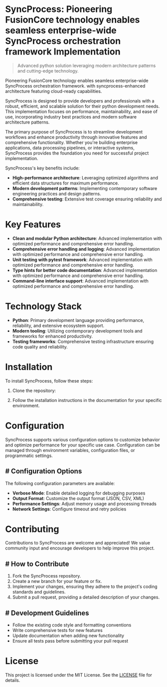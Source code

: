 <!-- fallback_SyncProcess_20250806055840_88418 -->

# SyncProcess: Pioneering FusionCore technology enables seamless enterprise-wide SyncProcess orchestration framework Implementation
> Advanced python solution leveraging modern architecture patterns and cutting-edge technology.

Pioneering FusionCore technology enables seamless enterprise-wide SyncProcess orchestration framework. with syncprocess-enhanced architecture featuring cloud-ready capabilities.

SyncProcess is designed to provide developers and professionals with a robust, efficient, and scalable solution for their python development needs. This implementation focuses on performance, maintainability, and ease of use, incorporating industry best practices and modern software architecture patterns.

The primary purpose of SyncProcess is to streamline development workflows and enhance productivity through innovative features and comprehensive functionality. Whether you're building enterprise applications, data processing pipelines, or interactive systems, SyncProcess provides the foundation you need for successful project implementation.

SyncProcess's key benefits include:

* **High-performance architecture**: Leveraging optimized algorithms and efficient data structures for maximum performance.
* **Modern development patterns**: Implementing contemporary software engineering practices and design patterns.
* **Comprehensive testing**: Extensive test coverage ensuring reliability and maintainability.

# Key Features

* **Clean and modular Python architecture**: Advanced implementation with optimized performance and comprehensive error handling.
* **Comprehensive error handling and logging**: Advanced implementation with optimized performance and comprehensive error handling.
* **Unit testing with pytest framework**: Advanced implementation with optimized performance and comprehensive error handling.
* **Type hints for better code documentation**: Advanced implementation with optimized performance and comprehensive error handling.
* **Command-line interface support**: Advanced implementation with optimized performance and comprehensive error handling.

# Technology Stack

* **Python**: Primary development language providing performance, reliability, and extensive ecosystem support.
* **Modern tooling**: Utilizing contemporary development tools and frameworks for enhanced productivity.
* **Testing frameworks**: Comprehensive testing infrastructure ensuring code quality and reliability.

# Installation

To install SyncProcess, follow these steps:

1. Clone the repository:


2. Follow the installation instructions in the documentation for your specific environment.

# Configuration

SyncProcess supports various configuration options to customize behavior and optimize performance for your specific use case. Configuration can be managed through environment variables, configuration files, or programmatic settings.

## # Configuration Options

The following configuration parameters are available:

* **Verbose Mode**: Enable detailed logging for debugging purposes
* **Output Format**: Customize the output format (JSON, CSV, XML)
* **Performance Settings**: Adjust memory usage and processing threads
* **Network Settings**: Configure timeout and retry policies

# Contributing

Contributions to SyncProcess are welcome and appreciated! We value community input and encourage developers to help improve this project.

## # How to Contribute

1. Fork the SyncProcess repository.
2. Create a new branch for your feature or fix.
3. Implement your changes, ensuring they adhere to the project's coding standards and guidelines.
4. Submit a pull request, providing a detailed description of your changes.

## # Development Guidelines

* Follow the existing code style and formatting conventions
* Write comprehensive tests for new features
* Update documentation when adding new functionality
* Ensure all tests pass before submitting your pull request

# License

This project is licensed under the MIT License. See the [LICENSE](https://github.com/QOZU/SyncProcess/blob/main/LICENSE) file for details.
